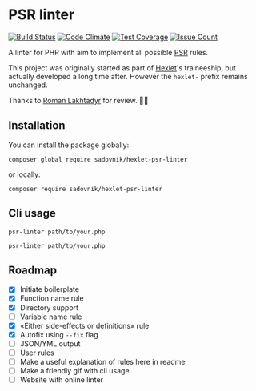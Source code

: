 # PSR linter
[![Build Status](https://travis-ci.org/sadovnik/hexlet-psr-linter.svg?branch=master)](https://travis-ci.org/codeskull/hexlet-psr-linter)
[![Code Climate](https://codeclimate.com/github/sadovnik/hexlet-psr-linter/badges/gpa.svg)](https://codeclimate.com/github/codeskull/hexlet-psr-linter)
[![Test Coverage](https://codeclimate.com/github/sadovnik/hexlet-psr-linter/badges/coverage.svg)](https://codeclimate.com/github/sadovnik/hexlet-psr-linter/coverage)
[![Issue Count](https://codeclimate.com/github/sadovnik/hexlet-psr-linter/badges/issue_count.svg)](https://codeclimate.com/github/sadovnik/hexlet-psr-linter)

A linter for PHP with aim to implement all possible [PSR](http://www.php-fig.org/psr/) rules.

This project was originally started as part of [Hexlet](https://hexlet.io)'s traineeship, but actually developed a long time after. However the `hexlet-` prefix remains unchanged.

Thanks to [Roman Lakhtadyr](https://github.com/pldin601) for review. 🙏🏻

## Installation
You can install the package globally:
```
composer global require sadovnik/hexlet-psr-linter
```
or locally:
```
composer require sadovnik/hexlet-psr-linter
```

## Cli usage
`psr-linter path/to/your.php`

`psr-linter path/to/your.php`

## Roadmap
- [x] Initiate boilerplate
- [x] Function name rule
- [x] Directory support
- [ ] Variable name rule
- [x] «Either side-effects or definitions» rule
- [x] Autofix using `--fix` flag
- [ ] JSON/YML output
- [ ] User rules
- [ ] Make a useful explanation of rules here in readme
- [ ] Make a friendly gif with cli usage
- [ ] Website with online linter
